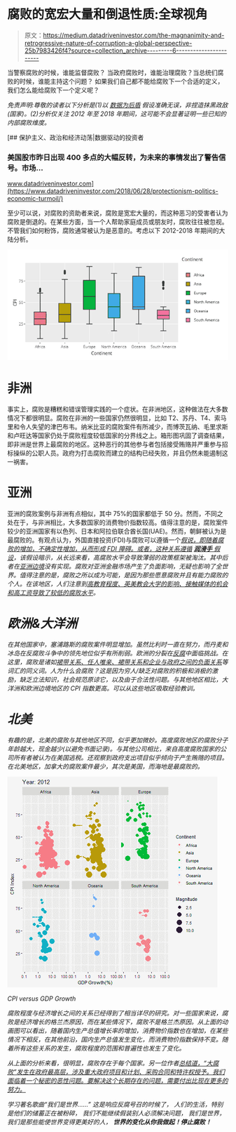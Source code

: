 # 腐败的宽宏大量和倒退性质:全球视角

> 原文：<https://medium.datadriveninvestor.com/the-magnanimity-and-retrogressive-nature-of-corruption-a-global-perspective-25b7983426f4?source=collection_archive---------6----------------------->

当警察腐败的时候，谁能监督腐败？
当政府腐败时，谁能治理腐败？当总统们腐败的时候，谁能主持这个问题？
如果我们自己都不能给腐败下一个合适的定义，我们怎么能给腐败下一个定义呢？

*免责声明:尊敬的读者以下分析是(1)以* [*数据为后盾*](https://www.transparency.org/cpi2018) *假设准确无误，非捏造抹黑政敌(国家)。(2)分析仅关注 2012 年至 2018 年期间，这可能不会显著证明一些已知的内部腐败维度。*

[](https://www.datadriveninvestor.com/2018/06/28/protectionism-politics-economic-turmoil/) [## 保护主义、政治和经济动荡|数据驱动的投资者

### 美国股市昨日出现 400 多点的大幅反转，为未来的事情发出了警告信号。市场…

www.datadriveninvestor.com](https://www.datadriveninvestor.com/2018/06/28/protectionism-politics-economic-turmoil/) 

至少可以说，对腐败的资助者来说，腐败是宽宏大量的，而这种恶习的受害者认为腐败是倒退的。在某些方面，当一个人帮助家庭成员或朋友时，腐败往往被忽视。不管我们如何粉饰，腐败通常被认为是恶意的。考虑以下 2012-2018 年期间的大陆分析。

![](img/4413599f761109c7b19f2ea6362b0966.png)

# **非洲**

事实上，腐败是糟糕和错误管理实践的一个症状。在非洲地区，这种做法在大多数情况下都很明显。腐败在非洲的一些国家仍然很明显，比如 T2、苏丹、T4、索马里和令人失望的津巴布韦。纳米比亚的腐败案件有所减少，而博茨瓦纳、毛里求斯和卢旺达等国家仍处于腐败程度较低国家的分界线之上。箱形图巩固了调查结果，即非洲是世界上最腐败的地区。这种恶行的其他参与者包括接受贿赂并严重参与招标操纵的公职人员。政府为打击腐败而建立的结构已经失败，并且仍然未能遏制这一祸害。

# **亚洲**

亚洲的腐败案例与非洲有点相似，其中 75%的国家都低于 50 分。然而，不同之处在于，与非洲相比，大多数国家的消费物价指数较高。值得注意的是，腐败案件较少的亚洲国家有以色列、日本和阿拉伯联合酋长国(UAE)。然而，朝鲜被认为是最腐败的。有观点认为，外国直接投资(FDI)与腐败可以遵循一个[*假说，即随着腐败的增加，不确定性增加，从而形成 FDI 障碍。或者，这种关系遵循*](https://dergipark.org.tr/en/pub/ijefi/issue/31962/351994) *[***润滑手*** 假设](https://dergipark.org.tr/en/pub/ijefi/issue/31962/351994)，该假设暗示，从长远来看，高腐败水平会导致薄弱的政策框架被淘汰。其中后者在[亚洲边境](https://dergipark.org.tr/en/pub/ijefi/issue/31962/351994)没有实现。腐败对亚洲金融市场产生了负面影响，无疑也影响了全世界。值得注意的是，腐败之所以成为可能，是因为那些愿意腐败并且有能力腐败的个人。在该地区，人们注意到[高教育程度、英美教会大学的影响、接触媒体的机会和高工资导致了较低的腐败水平](https://www.sciencedirect.com/science/article/pii/S1043951X12000995)。*

# ***欧洲&大洋洲***

*在其他国家中，塞浦路斯的腐败案件明显增加。虽然比利时一直在努力，而丹麦和冰岛在反腐败斗争中的领先地位似乎有所削弱。欧洲的分裂在[反腐](https://onlinelibrary.wiley.com/doi/full/10.1111/j.1748-5991.2011.01125.x)中面临挑战。在这里，腐败是诸如[裙带关系、任人唯亲、裙带关系和](https://onlinelibrary.wiley.com/doi/full/10.1111/j.1748-5991.2011.01125.x)[企业与政府之间的负面关系](https://link.springer.com/article/10.1007/s10611-013-9482-6)等词汇的同义词。人为什么会腐败？这是因为穷人/缺乏对腐败的积极和消极的激励，缺乏立法知识，社会规范原谅它，以及由于合法性问题。与其他地区相比，大洋洲和欧洲边境地区的 CPI 指数更高。可以从这些地区吸取经验教训。*

# ***北美***

*有趣的是，北美的腐败与其他地区不同，似乎更加微妙。高度腐败地区的腐败分子年龄越大，现金越少(以避免书面记录)。与其他公司相比，来自高度腐败国家的公司所有者被认为在美国逃税。还观察到政府支出项目似乎倾向于产生贿赂的项目。在北美地区，加拿大的腐败案件最少，其次是美国，而海地是最腐败的。*

*![](img/dd24e1cdb341de4025ce02d3d685de62.png)*

*CPI versus GDP Growth*

*腐败程度与经济增长之间的关系已经得到了相当详尽的研究。对一些国家来说，腐败是经济增长的格兰杰原因，而在某些情况下，腐败不是格兰杰原因。从上面的动画图可以看出，随着国内生产总值增长率的增加，消费物价指数也在增加，在某些情况下相反，在其他前沿，国内生产总值发生变化，而消费物价指数保持不变。随着所有这些关系的发生，腐败程度的范围和普遍性也发生了变化。*

*从上面的分析来看，很明显，腐败存在于每个国家。另一位作者[总结道，“大腐败”发生在政府最高层，涉及重大政府项目和计划、采购合同和特许权授予。我们面临着一个秘密的恶性问题。要解决这个长期存在的问题，需要付出比现在更多的努力。](https://books.google.co.zw/books?id=XBA1cZlB5AoC&pg=PA27&lpg=PA27&dq=%22Grand+corruption%22+occurs+at+the+highest+levels+of+government+and+involves+major+government+projects+and+programs,+procurement+contracts+and+the+award+of+concessions.&source=bl&ots=fE-QZyIkTY&sig=ACfU3U3_0bVz1PNGgWqFr_OmuWD1TymXRg&hl=en&sa=X&ved=2ahUKEwiO7-Cdx8zmAhXGb1AKHZCpC6MQ6AEwAHoECAoQAQ)*

*学习著名歌曲“我们是世界……”
*这是响应反腐号召的时候了，
人们的生活，特别是他们的储蓄正在被粉碎，
我们不能继续假装别人必须解决问题，
我们是世界，我们是那些能使世界变得更美好的人，* ***世界的变化从你我做起！停止腐败！****